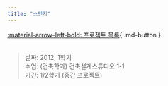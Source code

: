 ```yaml
---
title: "스펀지"
---
```


[:material-arrow-left-bold: 프로젝트 목록](../../index.md){ .md-button }  
<br>

>날짜: 2012, 1학기  
>수업: (건축학과) 건축설계스튜디오 1-1  
>기간: 1/2학기 (중간 프로젝트)  
